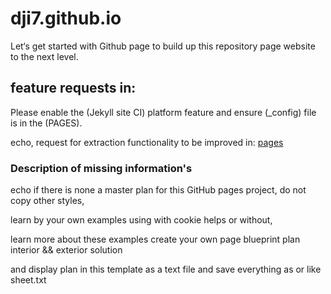 # dji7.github.io
Let‘s get started with Github page to build up this repository page website to the next level.

## feature requests in:

Please enable the (Jekyll site CI) platform feature and ensure (_config) file is  in the (PAGES).

echo, request for extraction functionality to be improved in:  <a href="https://dji-7.github.io/dji7.github.io//">pages</a>


### Description of missing information's
echo if there is none a master plan for this GitHub pages project, do not copy other styles,

learn by your own examples using with cookie helps or without, 

learn more about these examples create your own page blueprint plan interior && exterior solution 

and display plan in this template as a text file and save everything as or like sheet.txt
